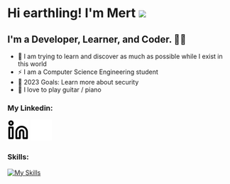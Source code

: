 # Hi earthling! I'm Mert ![](https://user-images.githubusercontent.com/18350557/176309783-0785949b-9127-417c-8b55-ab5a4333674e.gif)

<!-- ![Pj4t](https://user-images.githubusercontent.com/66382514/202264348-6547067a-842a-4ae1-99d0-13ab0f1d01cd.gif) -->

## I'm a Developer, Learner, and Coder. 🎸🤘
- 🔭 I am trying to learn and discover as much as possible while I exist in this world
- ⚡ I am a Computer Science Engineering student
- 🥅 2023 Goals: Learn more about security
- 🌱 I love to play guitar / piano

### My Linkedin:
[![website](./img/linkedin-light.svg)](https://linkedin.com/in/mertgursimsir#gh-light-mode-only)
[![website](./img/linkedin-dark.svg)](https://linkedin.com/in/mertgursimsir#gh-dark-mode-only)
&nbsp;&nbsp;

### Skills:
[![My Skills](https://skillicons.dev/icons?i=c,cpp,firebase,github,git,html,css,java,kotlin,linux,latex,py,regex)](https://skillicons.dev)

<!-- ![Top Langs](https://github-readme-stats.vercel.app/api/top-langs/?username=MertGursimsir&layout=compact&theme=dark&exclude_repo=spotify-stats-app,stok-program) -->
